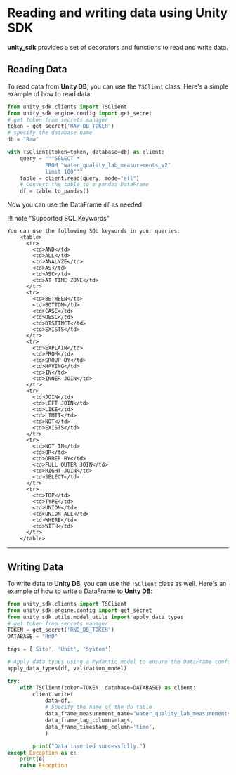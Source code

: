 # Reading and writing data using Unity SDK

**unity_sdk** provides a set of decorators and functions to read and write data.

## Reading Data
To read data from **Unity DB**, you can use the `TSClient` class. Here's a simple example of how to read data:

```python
from unity_sdk.clients import TSClient
from unity_sdk.engine.config import get_secret
# get token from secrets manager
token = get_secret('RAW_DB_TOKEN')
# specify the database name
db = "Raw"

with TSClient(token=token, database=db) as client:
    query = """SELECT *
            FROM "water_quality_lab_measurements_v2"
            limit 100"""
    table = client.read(query, mode="all")
    # Convert the table to a pandas DataFrame
    df = table.to_pandas()
```
Now you can use the DataFrame `df` as needed

!!! note "Supported SQL Keywords"

    You can use the following SQL keywords in your queries:
        <table>
          <tr>
            <td>AND</td>
            <td>ALL</td>
            <td>ANALYZE</td>
            <td>AS</td>
            <td>ASC</td>
            <td>AT TIME ZONE</td>
          </tr>
          <tr>
            <td>BETWEEN</td>
            <td>BOTTOM</td>
            <td>CASE</td>
            <td>DESC</td>
            <td>DISTINCT</td>
            <td>EXISTS</td>
          </tr>
          <tr>
            <td>EXPLAIN</td>
            <td>FROM</td>
            <td>GROUP BY</td>
            <td>HAVING</td>
            <td>IN</td>
            <td>INNER JOIN</td>
          </tr>
          <tr>
            <td>JOIN</td>
            <td>LEFT JOIN</td>
            <td>LIKE</td>
            <td>LIMIT</td>
            <td>NOT</td>
            <td>EXISTS</td>
          </tr>
          <tr>
            <td>NOT IN</td>
            <td>OR</td>
            <td>ORDER BY</td>
            <td>FULL OUTER JOIN</td>
            <td>RIGHT JOIN</td>
            <td>SELECT</td>
          </tr>
          <tr>
            <td>TOP</td>
            <td>TYPE</td>
            <td>UNION</td>
            <td>UNION ALL</td>
            <td>WHERE</td>
            <td>WITH</td>
          </tr>
        </table>
---

## Writing Data
To write data to **Unity DB**, you can use the `TSClient` class as well. Here's an example of how to write a DataFrame to **Unity DB**:

```python
from unity_sdk.clients import TSClient
from unity_sdk.engine.config import get_secret
from unity_sdk.utils.model_utils import apply_data_types
# get token from secrets manager
TOKEN = get_secret('RND_DB_TOKEN')
DATABASE = "RnD"

tags = ['Site', 'Unit', 'System']

# Apply data types using a Pydantic model to ensure the DataFrame conforms to the expected schema
apply_data_types(df, validation_model)

try:
    with TSClient(token=TOKEN, database=DATABASE) as client:
        client.write(
            data=df,
            # Specify the name of the db table
            data_frame_measurement_name="water_quality_lab_measurements_example",
            data_frame_tag_columns=tags,
            data_frame_timestamp_column='time',
            )

        print("Data inserted successfully.")
except Exception as e:
    print(e)
    raise Exception
```




